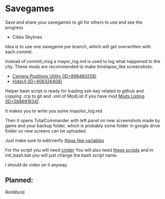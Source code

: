 # Savegames

Save and share your savegames to git for others to use and see the progress

* Cities Skylines
	
Idea is to use one savegame per branch, which will get overwritten with each commit.

Instead of commit_msg a mayor_log.md is used to log what happened to the city.
These mods are recommended to make timelapse_like screenshots:

* [Camera Positions Utility (ID=898480258)](https://steamcommunity.com/sharedfiles/filedetails/?id=898480258)
* [HideUI (ID=406326408)](https://steamcommunity.com/sharedfiles/filedetails/?id=406326408)

Helper bash script is ready for loading ssh-key related to github and copying .crp to git and .xml of ModList if you have mod [Mods Listing (ID=588691634)](http://steamcommunity.com/sharedfiles/filedetails/?id=588691634).

It makes you to write you some mayolor_log.md

Then it opens TotalCommander with left panel on new screenshots made by game and your backup folder, which is probably some folder in google drive folder so new screens can be uploaded.

Just make sure to edit/verify [these few variables](https://github.com/Pulecz/savegames/blob/master/git_savegames_helper_cs.sh#L11)

For the script you will need [cmder](http://cmder.net/)
You will also need [these scripts](https://github.com/Pulecz/dotfiles/tree/master/Windows) and in init_bash.bat you will just change the bash script name.

I should do video on it anyway.

## Planned:
RimWorld
